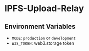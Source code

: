 
# IPFS-Upload-Relay

## Environment Variables

- `MODE`: `production` or `development`
- `W3S_TOKEN`: web3.storage token
